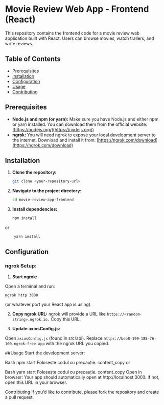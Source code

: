 # Movie Review Web App - Frontend (React)

This repository contains the frontend code for a movie review web application built with React. Users can browse movies, watch trailers, and write reviews.

## Table of Contents

- [Prerequisites](#prerequisites)
- [Installation](#installation)
- [Configuration](#configuration)
- [Usage](#usage)
- [Contributing](#contributing)

## Prerequisites

- **Node.js and npm (or yarn):** Make sure you have Node.js and either npm or yarn installed. You can download them from the official website: [https://nodejs.org/](https://nodejs.org/)
- **ngrok:** You will need ngrok to expose your local development server to the internet. Download and install it from: [https://ngrok.com/download](https://ngrok.com/download)

## Installation

1. **Clone the repository:**

   ```bash
   git clone <your-repository-url>

2. **Navigate to the project directory:**
   ```bash
   cd movie-review-app-frontend

3. **Install dependencies:**
   ```bash
   npm install
  or
   ```bash
       yarn install
```
## Configuration
### **ngrok Setup:**

1. **Start ngrok:**

Open a terminal and run:
```bash
ngrok http 3000
```
(or whatever port your React app is using).

2. **Copy ngrok URL:**
ngrok will provide a URL like `https://<random-string>.ngrok.io.` Copy this URL.


3. **Update axiosConfig.js:**

Open `axiosConfig.js` (found in src/api).
Replace `https://beb8-109-185-76-100.ngrok-free.app` with the ngrok URL you copied.

##Usage
Start the development server:

Bash
npm start 
Folosește codul cu precauție.
content_copy
or

Bash
yarn start
Folosește codul cu precauție.
content_copy
Open in browser: Your app should automatically open at http://localhost:3000. If not, open this URL in your browser.

Contributing
If you'd like to contribute, please fork the repository and create a pull request.
